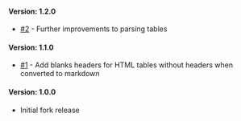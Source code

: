 #### Version: 1.2.0
- [#2](https://github.com/kotcrab/remark-java/pull/2) - Further improvements to parsing tables

#### Version: 1.1.0
- [#1](https://github.com/kotcrab/remark-java/pull/1) - Add blanks headers for HTML tables without headers when converted to markdown

#### Version: 1.0.0
- Initial fork release
